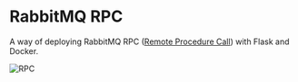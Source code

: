 # RabbitMQ RPC
A way of deploying RabbitMQ RPC ([Remote Procedure Call](https://www.rabbitmq.com/tutorials/tutorial-six-python.html)) with Flask and Docker.

![RPC](https://www.rabbitmq.com/img/tutorials/python-six.png "Logo Title Text 1")

